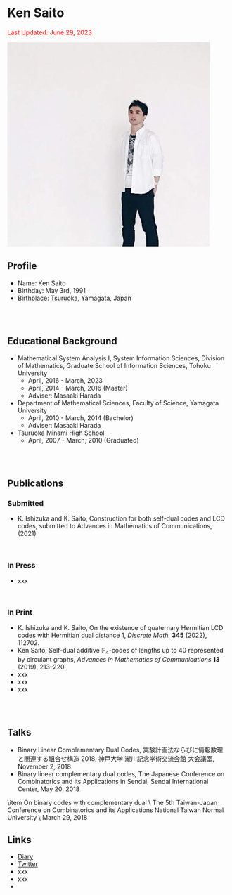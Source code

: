 # Ken Saito

<script type="text/javascript" async src="https://cdnjs.cloudflare.com/ajax/libs/mathjax/2.7.7/MathJax.js?config=TeX-MML-AM_CHTML">
</script>
<script type="text/x-mathjax-config">
 MathJax.Hub.Config({
 tex2jax: {
 inlineMath: [['$', '$'] ],
 displayMath: [ ['$$','$$'], ["\\[","\\]"] ]
 }
 });
</script>


<font color="red">Last Updated: June 29, 2023</font>

![Ken Saito](14CF68F7-1DC6-413B-BD5B-A16C6D54E55A.jpg)

## Profile
- Name: Ken Saito
- Birthday: May 3rd, 1991
- Birthplace: [Tsuruoka](https://www.city.tsuruoka.lg.jp/), Yamagata, Japan
<br />
<br />


## Educational Background
- Mathematical System Analysis I, System Information Sciences, Division of Mathematics, Graduate School of Information Sciences, Tohoku University
  * April, 2016 - March, 2023
  * April, 2014 - March, 2016 (Master)
  * Adviser: Masaaki Harada
- Department of Mathematical Sciences, Faculty of Science, Yamagata University
  * April, 2010 - March, 2014 (Bachelor)
  * Adviser: Masaaki Harada
- Tsuruoka Minami High School
  * April, 2007 - March, 2010 (Graduated)
<br />
<br />


## Publications
### Submitted
- K. Ishizuka and K. Saito, Construction for both self-dual codes and LCD codes, submitted to Advances in Mathematics of Communications, (2021)
<br />


### In Press
- xxx
<br />


### In Print
- K. Ishizuka and K. Saito, On the existence of quaternary Hermitian LCD codes with Hermitian dual distance $1$,
  *Discrete Math.* **345** (2022), 112702.
- Ken Saito, Self-dual additive $\mathbb{F}_4$-codes of lengths up to $40$ represented by circulant graphs, *Advances in Mathematics of Communications* **13** (2019), 213–220.
- xxx
- xxx
- xxx
<br />
<br />


## Talks
- Binary Linear Complementary Dual Codes, 実験計画法ならびに情報数理と関連する組合せ構造 2018, 神戸大学 瀧川記念学術交流会館 大会議室, November 2, 2018
- Binary linear complementary dual codes, The Japanese Conference on Combinatorics and its Applications in Sendai, Sendai International Center, May 20, 2018


\item On binary codes with complementary dual \\
The 5th Taiwan-Japan Conference on Combinatorics and its Applications
National Taiwan Normal University \\
March 29, 2018


## Links
- [Diary](https://acrobat.adobe.com/link/review?uri=urn:aaid:scds:US:fbaadbdb-fd98-3b5c-898d-9f0b6bb4278e)
- [Twitter](https://twitter.com/ksaito495)
- xxx
- xxx
- 
